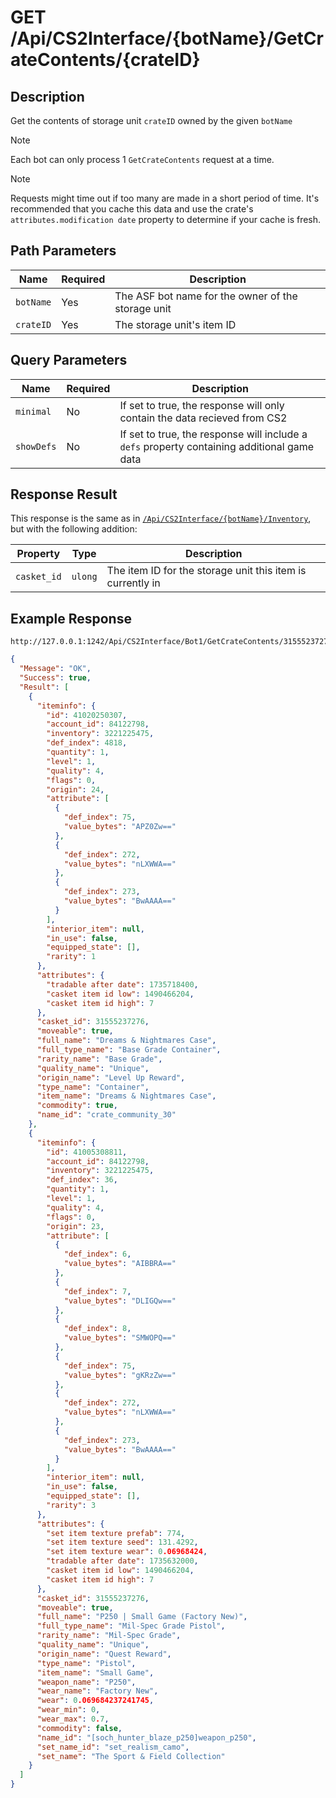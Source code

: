 # GET /Api/CS2Interface/{botName}/GetCrateContents/{crateID}

## Description

Get the contents of storage unit `crateID` owned by the given `botName`

> [!NOTE]
> Each bot can only process 1 `GetCrateContents` request at a time.

> [!NOTE]
> Requests might time out if too many are made in a short period of time.  It's recommended that you cache this data and use the crate's `attributes.modification date` property to determine if your cache is fresh.

## Path Parameters

Name | Required | Description
--- | --- | ---
`botName` | Yes | The ASF bot name for the owner of the storage unit
`crateID` | Yes | The storage unit's item ID

## Query Parameters

Name | Required | Description
--- | --- | ---
`minimal` | No | If set to true, the response will only contain the data recieved from CS2
`showDefs` | No | If set to true, the response will include a `defs` property containing additional game data

## Response Result

This response is the same as in [`/Api/CS2Interface/{botName}/Inventory`](/CS2Interface/IPC/Documentation/Items/Inventory.md), but with the following addition:

Property | Type | Description
--- | --- | ---
`casket_id` | `ulong` | The item ID for the storage unit this item is currently in

## Example Response

```
http://127.0.0.1:1242/Api/CS2Interface/Bot1/GetCrateContents/31555237276
```

```json
{
  "Message": "OK",
  "Success": true,
  "Result": [
    {
      "iteminfo": {
        "id": 41020250307,
        "account_id": 84122798,
        "inventory": 3221225475,
        "def_index": 4818,
        "quantity": 1,
        "level": 1,
        "quality": 4,
        "flags": 0,
        "origin": 24,
        "attribute": [
          {
            "def_index": 75,
            "value_bytes": "APZ0Zw=="
          },
          {
            "def_index": 272,
            "value_bytes": "nLXWWA=="
          },
          {
            "def_index": 273,
            "value_bytes": "BwAAAA=="
          }
        ],
        "interior_item": null,
        "in_use": false,
        "equipped_state": [],
        "rarity": 1
      },
      "attributes": {
        "tradable after date": 1735718400,
        "casket item id low": 1490466204,
        "casket item id high": 7
      },
      "casket_id": 31555237276,
      "moveable": true,
      "full_name": "Dreams & Nightmares Case",
      "full_type_name": "Base Grade Container",
      "rarity_name": "Base Grade",
      "quality_name": "Unique",
      "origin_name": "Level Up Reward",
      "type_name": "Container",
      "item_name": "Dreams & Nightmares Case",
      "commodity": true,
      "name_id": "crate_community_30"
    },
    {
      "iteminfo": {
        "id": 41005308811,
        "account_id": 84122798,
        "inventory": 3221225475,
        "def_index": 36,
        "quantity": 1,
        "level": 1,
        "quality": 4,
        "flags": 0,
        "origin": 23,
        "attribute": [
          {
            "def_index": 6,
            "value_bytes": "AIBBRA=="
          },
          {
            "def_index": 7,
            "value_bytes": "DLIGQw=="
          },
          {
            "def_index": 8,
            "value_bytes": "SMWOPQ=="
          },
          {
            "def_index": 75,
            "value_bytes": "gKRzZw=="
          },
          {
            "def_index": 272,
            "value_bytes": "nLXWWA=="
          },
          {
            "def_index": 273,
            "value_bytes": "BwAAAA=="
          }
        ],
        "interior_item": null,
        "in_use": false,
        "equipped_state": [],
        "rarity": 3
      },
      "attributes": {
        "set item texture prefab": 774,
        "set item texture seed": 131.4292,
        "set item texture wear": 0.06968424,
        "tradable after date": 1735632000,
        "casket item id low": 1490466204,
        "casket item id high": 7
      },
      "casket_id": 31555237276,
      "moveable": true,
      "full_name": "P250 | Small Game (Factory New)",
      "full_type_name": "Mil-Spec Grade Pistol",
      "rarity_name": "Mil-Spec Grade",
      "quality_name": "Unique",
      "origin_name": "Quest Reward",
      "type_name": "Pistol",
      "item_name": "Small Game",
      "weapon_name": "P250",
      "wear_name": "Factory New",
      "wear": 0.069684237241745,
      "wear_min": 0,
      "wear_max": 0.7,
      "commodity": false,
      "name_id": "[soch_hunter_blaze_p250]weapon_p250",
      "set_name_id": "set_realism_camo",
      "set_name": "The Sport & Field Collection"
    }
  ]
}
```
